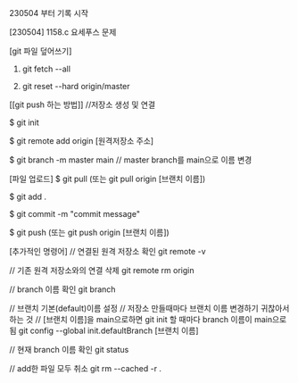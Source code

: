 230504 부터 기록 시작

[230504]
1158.c 요세푸스 문제



[git 파일 덮어쓰기]
1. git fetch --all

2. git reset --hard origin/master


[[git push 하는 방법]]
//저장소 생성 및 연결

$ git init

$ git remote add origin [원격저장소 주소]

$ git branch -m master main // master branch를 main으로 이름 변경


[파일 업로드]
$ git pull (또는 git pull origin [브랜치 이름])

$ git add .

$ git commit -m "commit message"

$ git push (또는 git push origin [브랜치 이름])

[추가적인 명령어]
// 연결된 원격 저장소 확인
git remote -v

// 기존 원격 저장소와의 연결 삭제
git remote rm origin

// branch 이름 확인
git branch

// 브랜치 기본(default)이름 설정
// 저장소 만들때마다 브랜치 이름 변경하기 귀찮아서 하는 것
// [브랜치 이름]을 main으로하면 git init 할 때마다 branch 이름이 main으로 됨
git config --global init.defaultBranch [브랜치 이름]

// 현재 branch 이름 확인
git status

// add한 파일 모두 취소
git rm --cached -r .


